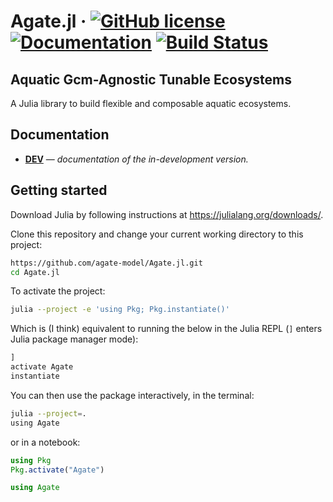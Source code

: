 # Agate.jl &middot; [![GitHub license](https://img.shields.io/badge/license-MIT-blue.svg)](https://github.com/agate-model/Agate.jl/blob/main/LICENSE) [![Documentation](https://img.shields.io/badge/docs-dev-blue)](https://agate-model.github.io/Agate.jl/dev/) [![Build Status](https://github.com/nanophyto/AGATE.jl/actions/workflows/CI.yml/badge.svg?branch=main)](https://github.com/agate-model/Agate.jl/actions/workflows/CI.yml?query=branch%3Amain)
## Aquatic Gcm-Agnostic Tunable Ecosystems 

A Julia library to build flexible and composable aquatic ecosystems.


## Documentation

- [**DEV**](https://agate-model.github.io/Agate.jl/dev/) &mdash; *documentation of the in-development version.*

## Getting started

Download Julia by following instructions at https://julialang.org/downloads/.

Clone this repository and change your current working directory to this project:

```bash
https://github.com/agate-model/Agate.jl.git
cd Agate.jl
```

To activate the project:

```bash
julia --project -e 'using Pkg; Pkg.instantiate()'
```

Which is (I think) equivalent to running the below in the Julia REPL (`]` enters Julia package manager mode):

```julia
]
activate Agate
instantiate
```

You can then use the package interactively, in the terminal:

```bash
julia --project=.
using Agate
```

or in a notebook:

```julia
using Pkg
Pkg.activate("Agate")

using Agate
```
